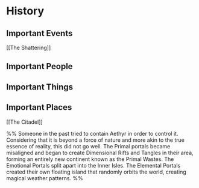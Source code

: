 # History
## Important Events
[[The Shattering]]


## Important People

## Important Things

## Important Places
[[The Citadel]]


%%
Someone in the past tried to contain Aethyr in order to control it.  Considering that it is beyond a force of nature and more akin to the true essence of reality, this did not go well.  The Primal portals became misaligned and began to create Dimensional Rifts and Tangles in their area, forming an entirely new continent known as the Primal Wastes.  The Emotional Portals split apart into the Inner Isles. The Elemental Portals created their own floating island that randomly orbits the world, creating magical weather patterns.
%%